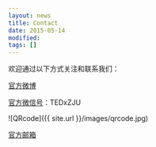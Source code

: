 ```yaml
---
layout: news
title: Contact
date: 2015-05-14
modified:
tags: []
---
```


欢迎通过以下方式关注和联系我们：

[官方微博](http://weibo.com/tedxzju)

[官方微信号](#)：TEDxZJU

![QRcode]({{ site.url }}/images/qrcode.jpg)

[官方邮箱](mailto://contact@tedxzju.com)
